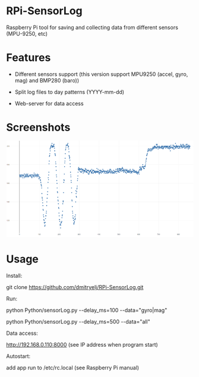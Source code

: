 # RPi-SensorLog
Raspberry Pi tool for saving and collecting data from different sensors (MPU-9250, etc)

# Features

- Different sensors support (this version support MPU9250 (accel, gyro, mag) and BMP280 (baro))

- Split log files to day patterns (YYYY-mm-dd)

- Web-server for data access

# Screenshots

![View](/Screenshots/scr01.png)

# Usage

Install:

git clone https://github.com/dmitryelj/RPi-SensorLog.git


Run:

python Python/sensorLog.py --delay_ms=100 --data="gyro|mag"

python Python/sensorLog.py --delay_ms=500 --data="all"


Data access: 

http://192.168.0.110:8000 (see IP address when program start)


Autostart: 

add app run to /etc/rc.local (see Raspberry Pi manual)
